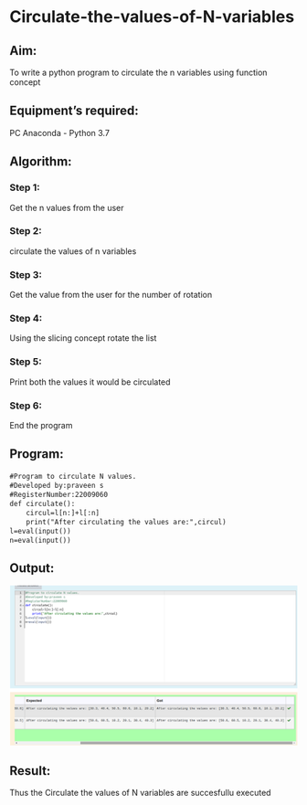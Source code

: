 # Circulate-the-values-of-N-variables

## Aim:

To write a python program to circulate the n variables using function concept

## Equipment’s required:

PC
Anaconda - Python 3.7

## Algorithm:

### Step 1: 
Get the n values from the user
### Step 2: 
circulate the values of n variables
### Step 3: 
Get the value from the user for the number of rotation
### Step 4: 
Using the slicing concept rotate the list

### Step 5: 
Print both the values it would be circulated
### Step 6:
End the program
## Program:
```
#Program to circulate N values.
#Developed by:praveen s 
#RegisterNumber:22009060
def circulate():
    circul=l[n:]+l[:n]
    print("After circulating the values are:",circul)
l=eval(input())
n=eval(input())
```
## Output:
![](circulatevalues.png)

## Result:
Thus the Circulate the values of N variables are succesfullu executed